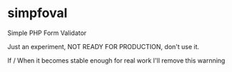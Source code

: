 simpfoval
=========

Simple PHP Form Validator

Just an experiment, NOT READY FOR PRODUCTION, don't use it.

If / When it becomes stable enough for real work I'll remove this warnning


